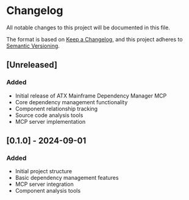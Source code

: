 # Changelog

All notable changes to this project will be documented in this file.

The format is based on [Keep a Changelog](https://keepachangelog.com/en/1.0.0/),
and this project adheres to [Semantic Versioning](https://semver.org/spec/v2.0.0.html).

## [Unreleased]

### Added
- Initial release of ATX Mainframe Dependency Manager MCP
- Core dependency management functionality
- Component relationship tracking
- Source code analysis tools
- MCP server implementation

## [0.1.0] - 2024-09-01

### Added
- Initial project structure
- Basic dependency management features
- MCP server integration
- Component analysis tools
